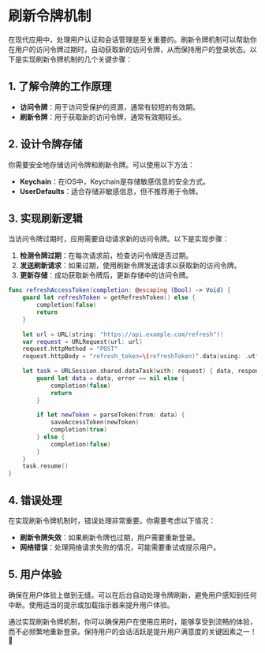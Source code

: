 ﻿# 刷新令牌机制

在现代应用中，处理用户认证和会话管理是至关重要的。刷新令牌机制可以帮助你在用户的访问令牌过期时，自动获取新的访问令牌，从而保持用户的登录状态。以下是实现刷新令牌机制的几个关键步骤：

## 1. 了解令牌的工作原理

- **访问令牌**：用于访问受保护的资源，通常有较短的有效期。
- **刷新令牌**：用于获取新的访问令牌，通常有效期较长。

## 2. 设计令牌存储

你需要安全地存储访问令牌和刷新令牌。可以使用以下方法：

- **Keychain**：在iOS中，Keychain是存储敏感信息的安全方式。
- **UserDefaults**：适合存储非敏感信息，但不推荐用于令牌。

## 3. 实现刷新逻辑

当访问令牌过期时，应用需要自动请求新的访问令牌。以下是实现步骤：

1. **检测令牌过期**：在每次请求前，检查访问令牌是否过期。
2. **发送刷新请求**：如果过期，使用刷新令牌发送请求以获取新的访问令牌。
3. **更新存储**：成功获取新令牌后，更新存储中的访问令牌。

```swift
func refreshAccessToken(completion: @escaping (Bool) -> Void) {
    guard let refreshToken = getRefreshToken() else {
        completion(false)
        return
    }
    
    let url = URL(string: "https://api.example.com/refresh")!
    var request = URLRequest(url: url)
    request.httpMethod = "POST"
    request.httpBody = "refresh_token=\(refreshToken)".data(using: .utf8)
    
    let task = URLSession.shared.dataTask(with: request) { data, response, error in
        guard let data = data, error == nil else {
            completion(false)
            return
        }
        
        if let newToken = parseToken(from: data) {
            saveAccessToken(newToken)
            completion(true)
        } else {
            completion(false)
        }
    }
    task.resume()
}
```

## 4. 错误处理

在实现刷新令牌机制时，错误处理非常重要。你需要考虑以下情况：

- **刷新令牌失效**：如果刷新令牌也过期，用户需要重新登录。
- **网络错误**：处理网络请求失败的情况，可能需要重试或提示用户。

## 5. 用户体验

确保在用户体验上做到无缝。可以在后台自动处理令牌刷新，避免用户感知到任何中断。使用适当的提示或加载指示器来提升用户体验。

通过实现刷新令牌机制，你可以确保用户在使用应用时，能够享受到流畅的体验，而不必频繁地重新登录。保持用户的会话活跃是提升用户满意度的关键因素之一！🚀